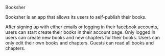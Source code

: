 Booksher

Booksher is an app that allows its users to self-publish their books. 

After signing up with either emails or logging in their facebook accounts, users can start create their books in their account page.
Only logged in users can create new books and new chapters for their books. Users can only edit their own books and chapters.
Guests can read all books and chapters.


